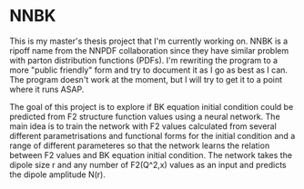# NNBK

This is my master's thesis project that I'm currently working on. NNBK is a ripoff name from the NNPDF collaboration since they have similar problem with parton distribution functions (PDFs). I'm rewriting the program to a more "public friendly" form and try to document it as I go as best as I can. The program doesn't work at the moment, but I will try to get it to a point where it runs ASAP.

The goal of this project is to explore if BK equation initial condition could be predicted from F2 structure function values using a neural network. 
The main idea is to train the network with F2 values calculated from several different parametrisations and functional forms for the initial condition and a range of different parameteres so that the network learns the relation between F2 values and BK equation initial condition. The network takes the dipole size r and any number of F2(Q^2,x) values as an input and predicts the dipole amplitude N(r).
